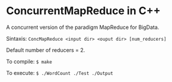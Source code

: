 # ConcurrentMapReduce in C++
A concurrent version of the paradigm MapReduce for BigData.

Sintaxis: `ConcMapReduce <input dir> <ouput dir> [num_reducers]`

Default number of reducers = 2.

To compile:
`$ make`

To execute:
`$ ./WordCount ./Test ./Output`
